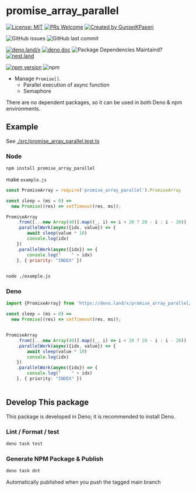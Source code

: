 # promise_array_parallel

[![License: MIT](https://img.shields.io/badge/License-MIT-yellow.svg)](https://opensource.org/licenses/MIT)
[![PRs Welcome](https://img.shields.io/badge/PRs-welcome-brightgreen.svg?style=square)](https://makeapullrequest.com)
[![Created by GunseiKPaseri](https://img.shields.io/badge/created%20by-@GunseiKPaseri-00ACEE.svg)](https://twitter.com/GunseiKPaseri)

![GitHub issues](https://img.shields.io/github/issues/GunseiKPaseri/promise_array_parallel)
![GitHub last commit](https://img.shields.io/github/last-commit/GunseiKPaseri/promise_array_parallel)

[![deno.land/x](https://img.shields.io/endpoint?url=https%3A%2F%2Fdeno-visualizer.danopia.net%2Fshields%2Flatest-version%2Fx%2Fpromise_array_parallel%2Fmod.ts)](https://doc.deno.land/https/deno.land/x/promise_array_parallel)
[![deno doc](https://doc.deno.land/badge.svg)](https://doc.deno.land/https://deno.land/x/promise_array_parallel/mod.ts)
![Package Dependencies Maintaind?](https://img.shields.io/endpoint?url=https%3A%2F%2Fdeno-visualizer.danopia.net%2Fshields%2Fupdates%2Fx%2Fpromise_array_parallel%2Fmod.ts)
[![nest.land](https://nest.land/badge.svg)](https://nest.land/package/promise_array_parallel)

[![npm version](https://img.shields.io/npm/v/promise_array_parallel?logo=npm)](https://badge.fury.io/js/promise_array_parallel)
![npm](https://img.shields.io/npm/dw/promise_array_parallel?logo=npm)

- Manage `Promise[]`.
  - Parallel execution of async function
  - Semaphore

There are no dependent packages, so it can be used in both Deno & npm environments.

## Example

See [./src/promise_array_parallel.test.ts](./src/promise_array_parallel.test.ts)

### Node

```bash
npm install promise_array_parallel
```

make `example.js`

```js
const PromiseArray = require('promise_array_parallel').PromiseArray

const sleep = (ms = 0) =>
  new Promise((res) => setTimeout(res, ms));

PromiseArray
    .from([...new Array(40)].map((_, i) => i < 20 ? 20 - i : i - 20))
    .parallelWork(async({idx, value}) => {
        await sleep(value * 10)
        console.log(idx)
    })
    .parallelWork(async({idx}) => {
        console.log("    " + idx)
    }, { priority: "INDEX" })
    
```

```bash
node ./example.js
```

### Deno

```ts
import {PromiseArray} from 'https://deno.land/x/promise_array_parallel/mod.ts'

const sleep = (ms = 0) =>
  new Promise((res) => setTimeout(res, ms));


PromiseArray
    .from([...new Array(40)].map((_, i) => i < 20 ? 20 - i : i - 20))
    .parallelWork(async({idx, value}) => {
        await sleep(value * 10)
        console.log(idx)
    })
    .parallelWork(async({idx}) => {
        console.log("    " + idx)
    }, { priority: "INDEX" })
    
```

## Develop This package

This package is developed in Deno; it is recommended to install Deno.

### Lint / Format / test

```bash
deno task test
```

### Generate NPM Package & Publish

```bash
deno task dnt
```

Automatically published when you push the tagged main branch
